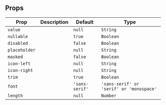 ## Props

| Prop          | Description | Default        | Type                                     |
| ------------- | ----------- | -------------- | ---------------------------------------- |
| `value`       |             | `null`         | `String`                                 |
| `nullable`    |             | `true`         | `Boolean`                                |
| `disabled`    |             | `false`        | `Boolean`                                |
| `placeholder` |             | `null`         | `String`                                 |
| `masked`      |             | `false`        | `Boolean`                                |
| `icon-left`   |             | `null`         | `String`                                 |
| `icon-right`  |             | `null`         | `String`                                 |
| `trim`        |             | `true`         | `Boolean`                                |
| `font`        |             | `'sans-serif'` | `'sans-serif' or 'serif' or 'monospace'` |
| `length`      |             | `null`         | `Number`                                 |
